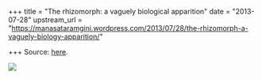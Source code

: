 +++
title = "The rhizomorph: a vaguely biological apparition"
date = "2013-07-28"
upstream_url = "https://manasataramgini.wordpress.com/2013/07/28/the-rhizomorph-a-vaguely-biology-apparition/"

+++
Source: [here](https://manasataramgini.wordpress.com/2013/07/28/the-rhizomorph-a-vaguely-biology-apparition/).

[![](https://lh3.googleusercontent.com/-lzI_HdPQfp4/UfVvYcu0SUI/AAAAAAAACtg/QbBfoz7DRS8/s640/Rhizomorpha.jpg)](https://picasaweb.google.com/lh/photo/VbhDo9UXdZfF3DAjaRAhXNMTjNZETYmyPJy0liipFm0?feat=embedwebsite)

